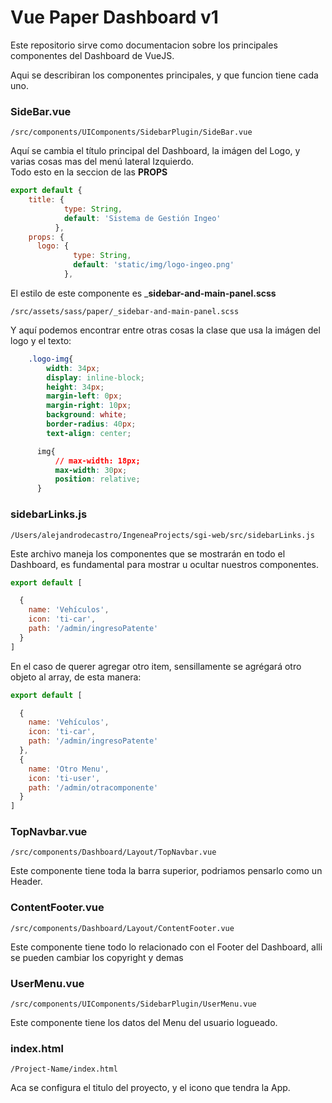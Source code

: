 # Vue Paper Dashboard v1
Este repositorio sirve como documentacion sobre los principales componentes del Dashboard de VueJS.  

Aqui se describiran los componentes principales, y que funcion tiene cada uno.    


### SideBar.vue
```
/src/components/UIComponents/SidebarPlugin/SideBar.vue    
```   
Aquí se cambia el título principal del Dashboard, la imágen del Logo, y varias cosas mas del menú lateral Izquierdo.   
 Todo esto en la seccion de las __PROPS__

```js
export default {
    title: {
            type: String,
            default: 'Sistema de Gestión Ingeo'
          },
    props: {
      logo: {
              type: String,
              default: 'static/img/logo-ingeo.png'
            },
```

El estilo de este componente es ___sidebar-and-main-panel.scss__   
```
/src/assets/sass/paper/_sidebar-and-main-panel.scss   
```
Y aquí podemos encontrar entre otras cosas la clase que usa la imágen del logo y el texto:    
```css
    .logo-img{
        width: 34px;
        display: inline-block;
        height: 34px;
        margin-left: 0px;
        margin-right: 10px;
        background: white;
        border-radius: 40px;
        text-align: center;

      img{
          // max-width: 18px;
          max-width: 30px;
          position: relative;
      }
```

### sidebarLinks.js   
```
/Users/alejandrodecastro/IngeneaProjects/sgi-web/src/sidebarLinks.js
```
Este archivo maneja los componentes que se mostrarán en todo el Dashboard, es fundamental para mostrar u ocultar nuestros componentes.   

```js
export default [

  {
    name: 'Vehículos',
    icon: 'ti-car',
    path: '/admin/ingresoPatente'
  }
]
```

En el caso de querer agregar otro item, sensillamente se agrégará otro objeto al array, de esta manera:   

```js
export default [

  {
    name: 'Vehículos',
    icon: 'ti-car',
    path: '/admin/ingresoPatente'
  },
  {
    name: 'Otro Menu',
    icon: 'ti-user',
    path: '/admin/otracomponente'
  }
]
```

### TopNavbar.vue
```
/src/components/Dashboard/Layout/TopNavbar.vue
```
Este componente tiene toda la barra superior, podriamos pensarlo como un Header.   


### ContentFooter.vue
```
/src/components/Dashboard/Layout/ContentFooter.vue
```
Este componente tiene todo lo relacionado con el Footer del Dashboard, alli se pueden cambiar los copyright y demas   


### UserMenu.vue
```
/src/components/UIComponents/SidebarPlugin/UserMenu.vue
```
Este componente tiene los datos del Menu del usuario logueado.   

### index.html
```
/Project-Name/index.html
```
Aca se configura el titulo del proyecto, y el icono que tendra la App.   

